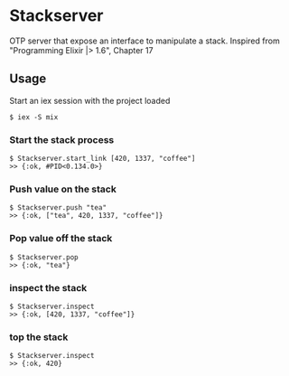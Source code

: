 # Stackserver

OTP server that expose an interface to manipulate a stack.
Inspired from "Programming Elixir |> 1.6", Chapter 17

## Usage

Start an iex session with the project loaded
```
$ iex -S mix
```

### Start the stack process
```
$ Stackserver.start_link [420, 1337, "coffee"]
>> {:ok, #PID<0.134.0>}
```

### Push value on the stack
```
$ Stackserver.push "tea"
>> {:ok, ["tea", 420, 1337, "coffee"]}
```

### Pop value off the stack
```
$ Stackserver.pop
>> {:ok, "tea"}
```

### inspect the stack
```
$ Stackserver.inspect
>> {:ok, [420, 1337, "coffee"]}
```

### top the stack
```
$ Stackserver.inspect
>> {:ok, 420}
```
